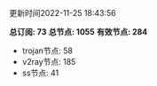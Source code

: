 更新时间2022-11-25 18:43:56

**总订阅: 73**
**总节点: 1055**
**有效节点: 284**
- trojan节点: 58
- v2ray节点: 185
- ss节点: 41
